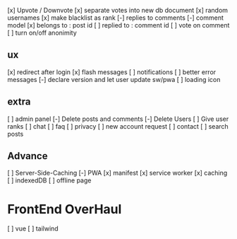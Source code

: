 [x] Upvote / Downvote
[x] separate votes into new db document
[x] random usernames
[x] make blacklist as rank
[-] replies to comments
    [-] comment model
        [x] belongs to : post id
        [ ] replied to : comment id
[ ] vote on comment
[ ] turn on/off anonimity

## ux
[x] redirect after login
[x] flash messages
[ ] notifications
[ ] better error messages
[-] declare version and let user update sw/pwa
[ ] loading icon

## extra
[ ] admin panel
    [-] Delete posts and comments
    [-] Delete Users
    [ ] Give user ranks
[ ] chat
[ ] faq
    [ ] privacy
    [ ] new account request
    [ ] contact
[ ] search posts

## Advance
[ ] Server-Side-Caching
[-] PWA
    [x] manifest
    [x] service worker
    [x] caching
    [ ] indexedDB
    [ ] offline page

# FrontEnd OverHaul
[ ] vue
[ ] tailwind